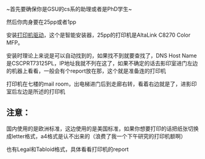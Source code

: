 ~首先要确保你是GSU的cs系的助理或者是PhD学生~

然后你肉身要在25pp或者1pp

安装[打印机驱动](https://www.support.xerox.com/en-us/product/altalink-c8200-series/downloads?language=en)，这个是智能安装器，25pp的打印机是AltaLink C8270 Color MFP。

安装时理论上来说是可以自动找到的，如果找不到就要查找了，DNS Host Name是CSCPRT73125PL，IP地址我就不列在这了，如果不确定的话去影印室进门左边的机器上看看，一般会有个report放在那，这个就是准备连的打印机

打印机在七楼的mail room，出电梯进门后到走廊右转，看着右边就是了，进影印室后左边是所述的打印机

## 注意：
国内使用的是欧洲标准，这边使用的是美国标准，如果你想要打印的话把纸张切换成letter格式，a4格式是认不出来的（浪费了我一个下午研究的打印机额啊）

也有Legal和Tabloid格式，具体看看打印机的report
